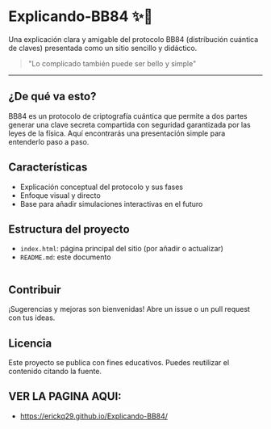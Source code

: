# Explicando‑BB84 ✨🔐

Una explicación clara y amigable del protocolo BB84 (distribución cuántica de claves) presentada como un sitio sencillo y didáctico.

> "Lo complicado también puede ser bello y simple"

---

## ¿De qué va esto?
BB84 es un protocolo de criptografía cuántica que permite a dos partes generar una clave secreta compartida con seguridad garantizada por las leyes de la física. Aquí encontrarás una presentación simple para entenderlo paso a paso.

## Características
- Explicación conceptual del protocolo y sus fases
- Enfoque visual y directo
- Base para añadir simulaciones interactivas en el futuro

## Estructura del proyecto
- `index.html`: página principal del sitio (por añadir o actualizar)
- `README.md`: este documento
  ```

## Contribuir
¡Sugerencias y mejoras son bienvenidas! Abre un issue o un pull request con tus ideas.

## Licencia
Este proyecto se publica con fines educativos. Puedes reutilizar el contenido citando la fuente.

## VER LA PAGINA AQUI:
- https://erickq29.github.io/Explicando-BB84/
